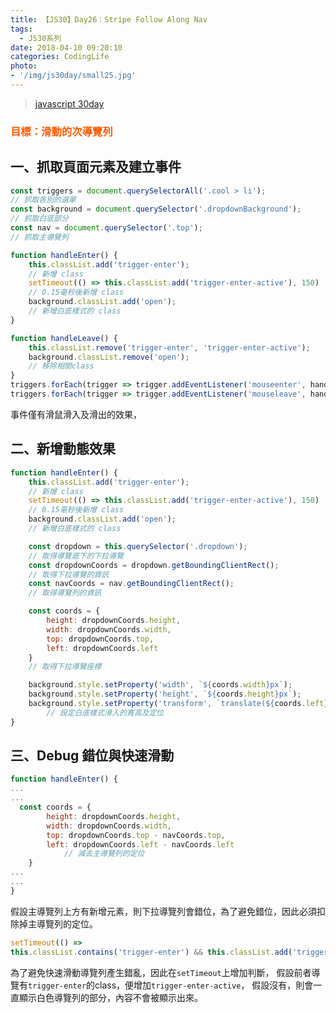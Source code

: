 ```yaml
---
title: 【JS30】Day26：Stripe Follow Along Nav
tags:
  - JS30系列
date: 2018-04-10 09:20:10
categories: CodingLife
photo:
- '/img/js30day/small25.jpg'
---
```


> [javascript 30day](https://javascript30.com/)

<!-- more -->

### <span style="color:#ff5900">目標：滑動的次導覽列</span>

## 一、抓取頁面元素及建立事件

```js
const triggers = document.querySelectorAll('.cool > li');
// 抓取各別的選單
const background = document.querySelector('.dropdownBackground');
// 抓取白底部分
const nav = document.querySelector('.top');
// 抓取主導覽列

function handleEnter() {
    this.classList.add('trigger-enter');
    // 新增 class
    setTimeout(() => this.classList.add('trigger-enter-active'), 150)
    // 0.15毫秒後新增 class
    background.classList.add('open');
    // 新增白底樣式的 class
}

function handleLeave() {
    this.classList.remove('trigger-enter', 'trigger-enter-active');
    background.classList.remove('open');
    // 移除相關class
}
triggers.forEach(trigger => trigger.addEventListener('mouseenter', handleEnter))
triggers.forEach(trigger => trigger.addEventListener('mouseleave', handleLeave))
```
事件僅有滑鼠滑入及滑出的效果，

## 二、新增動態效果

```js
function handleEnter() {
    this.classList.add('trigger-enter');
    // 新增 class
    setTimeout(() => this.classList.add('trigger-enter-active'), 150)
    // 0.15毫秒後新增 class
    background.classList.add('open');
    // 新增白底樣式的 class

    const dropdown = this.querySelector('.dropdown');
    // 取得導覽底下的下拉導覽
    const dropdownCoords = dropdown.getBoundingClientRect();
    // 取得下拉導覽的資訊
    const navCoords = nav.getBoundingClientRect();
    // 取得導覽列的資訊

    const coords = {
        height: dropdownCoords.height,
        width: dropdownCoords.width,
        top: dropdownCoords.top,
        left: dropdownCoords.left
    }
    // 取得下拉導覽座標

    background.style.setProperty('width', `${coords.width}px`);
    background.style.setProperty('height', `${coords.height}px`);
    background.style.setProperty('transform', `translate(${coords.left}px,${coords.top}px)`)
        // 設定白底樣式滑入的寬高及定位
}

```

## 三、Debug 錯位與快速滑動
```js
function handleEnter() {
...
...
  const coords = {
        height: dropdownCoords.height,
        width: dropdownCoords.width,
        top: dropdownCoords.top - navCoords.top,
        left: dropdownCoords.left - navCoords.left
            // 減去主導覽列的定位
    }
...
...
}
```
假設主導覽列上方有新增元素，則下拉導覽列會錯位，為了避免錯位，因此必須扣除掉主導覽列的定位。
```js
setTimeout(() => 
this.classList.contains('trigger-enter') && this.classList.add('trigger-enter-active'), 150);
```
為了避免快速滑動導覽列產生錯亂，因此在`setTimeout`上增加判斷，
假設前者導覽有`trigger-enter`的class，便增加`trigger-enter-active`，
假設沒有，則會一直顯示白色導覽列的部分，內容不會被顯示出來。